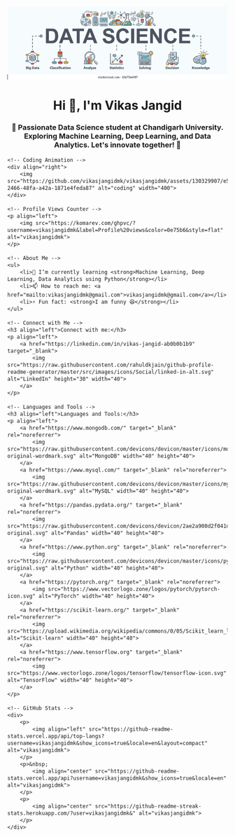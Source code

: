 <!DOCTYPE html>
<html>

<head>
    <title>Vikas Jangid - GitHub Profile</title>
</head>

<body>
    <!-- Logo and Greeting -->
    <div align="center">
        <img src="https://github.com/vikasjangidmk/vikasjangidmk/blob/main/banner.png" alt="logo">
        <h1>Hi 👋, I'm Vikas Jangid</h1>
        <h3>🚀 Passionate Data Science student at Chandigarh University. Exploring Machine Learning, Deep Learning, and Data Analytics. Let's innovate together! 🌟</h3>
    </div>

    <!-- Coding Animation -->
    <div align="right">
        <img src="https://github.com/vikasjangidmk/vikasjangidmk/assets/130329907/e5526690-2466-48fa-a42a-1871e4feda87" alt="coding" width="400">
    </div>

    <!-- Profile Views Counter -->
    <p align="left">
        <img src="https://komarev.com/ghpvc/?username=vikasjangidmk&label=Profile%20views&color=0e75b6&style=flat" alt="vikasjangidmk">
    </p>

    <!-- About Me -->
    <ul>
        <li>🌱 I’m currently learning <strong>Machine Learning, Deep Learning, Data Analytics using Python</strong></li>
        <li>📫 How to reach me: <a href="mailto:vikasjangidmk@gmail.com">vikasjangidmk@gmail.com</a></li>
        <li>⚡ Fun fact: <strong>I am funny 😆</strong></li>
    </ul>

    <!-- Connect with Me -->
    <h3 align="left">Connect with me:</h3>
    <p align="left">
        <a href="https://linkedin.com/in/vikas-jangid-ab0b0b1b9" target="_blank">
            <img src="https://raw.githubusercontent.com/rahuldkjain/github-profile-readme-generator/master/src/images/icons/Social/linked-in-alt.svg" alt="LinkedIn" height="30" width="40">
        </a>
    </p>

    <!-- Languages and Tools -->
    <h3 align="left">Languages and Tools:</h3>
    <p align="left">
        <a href="https://www.mongodb.com/" target="_blank" rel="noreferrer">
            <img src="https://raw.githubusercontent.com/devicons/devicon/master/icons/mongodb/mongodb-original-wordmark.svg" alt="MongoDB" width="40" height="40">
        </a>
        <a href="https://www.mysql.com/" target="_blank" rel="noreferrer">
            <img src="https://raw.githubusercontent.com/devicons/devicon/master/icons/mysql/mysql-original-wordmark.svg" alt="MySQL" width="40" height="40">
        </a>
        <a href="https://pandas.pydata.org/" target="_blank" rel="noreferrer">
            <img src="https://raw.githubusercontent.com/devicons/devicon/2ae2a900d2f041da66e950e4d48052658d850630/icons/pandas/pandas-original.svg" alt="Pandas" width="40" height="40">
        </a>
        <a href="https://www.python.org" target="_blank" rel="noreferrer">
            <img src="https://raw.githubusercontent.com/devicons/devicon/master/icons/python/python-original.svg" alt="Python" width="40" height="40">
        </a>
        <a href="https://pytorch.org/" target="_blank" rel="noreferrer">
            <img src="https://www.vectorlogo.zone/logos/pytorch/pytorch-icon.svg" alt="PyTorch" width="40" height="40">
        </a>
        <a href="https://scikit-learn.org/" target="_blank" rel="noreferrer">
            <img src="https://upload.wikimedia.org/wikipedia/commons/0/05/Scikit_learn_logo_small.svg" alt="Scikit-learn" width="40" height="40">
        </a>
        <a href="https://www.tensorflow.org" target="_blank" rel="noreferrer">
            <img src="https://www.vectorlogo.zone/logos/tensorflow/tensorflow-icon.svg" alt="TensorFlow" width="40" height="40">
        </a>
    </p>

    <!-- GitHub Stats -->
    <div>
        <p>
            <img align="left" src="https://github-readme-stats.vercel.app/api/top-langs?username=vikasjangidmk&show_icons=true&locale=en&layout=compact" alt="vikasjangidmk">
        </p>
        <p>&nbsp;
            <img align="center" src="https://github-readme-stats.vercel.app/api?username=vikasjangidmk&show_icons=true&locale=en" alt="vikasjangidmk">
        </p>
        <p>
            <img align="center" src="https://github-readme-streak-stats.herokuapp.com/?user=vikasjangidmk&" alt="vikasjangidmk">
        </p>
    </div>
</body>

</html>
